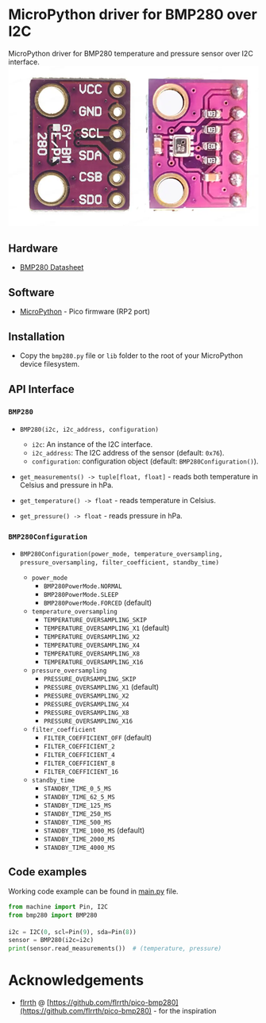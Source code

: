 # MicroPython driver for BMP280 over I2C

MicroPython driver for BMP280 temperature and pressure sensor over I2C interface.
![BMP280](docs/img/bmp280-pinout.webp)

## Hardware

-   [BMP280 Datasheet](docs/bst-bmp280-ds001.pdf)

## Software

-   [MicroPython](https://micropython.org/download/RPI_PICO/) - Pico firmware (RP2 port)

## Installation

-   Copy the `bmp280.py` file or `lib` folder to the root of your MicroPython device filesystem.

## API Interface

### `BMP280`

-   `BMP280(i2c, i2c_address, configuration)`

    -   `i2c`: An instance of the I2C interface.
    -   `i2c_address`: The I2C address of the sensor (default: `0x76`).
    -   `configuration`: configuration object (default: `BMP280Configuration()`).

-   `get_measurements() -> tuple[float, float]` - reads both temperature in Celsius and pressure in hPa.

-   `get_temperature() -> float` - reads temperature in Celsius.

-   `get_pressure() -> float` - reads pressure in hPa.

### `BMP280Configuration`

-   `BMP280Configuration(power_mode, temperature_oversampling, pressure_oversampling, filter_coefficient, standby_time)`

    -   `power_mode`
        -   `BMP280PowerMode.NORMAL`
        -   `BMP280PowerMode.SLEEP`
        -   `BMP280PowerMode.FORCED` (default)
    -   `temperature_oversampling`
        -   `TEMPERATURE_OVERSAMPLING_SKIP`
        -   `TEMPERATURE_OVERSAMPLING_X1` (default)
        -   `TEMPERATURE_OVERSAMPLING_X2`
        -   `TEMPERATURE_OVERSAMPLING_X4`
        -   `TEMPERATURE_OVERSAMPLING_X8`
        -   `TEMPERATURE_OVERSAMPLING_X16`
    -   `pressure_oversampling`
        -   `PRESSURE_OVERSAMPLING_SKIP`
        -   `PRESSURE_OVERSAMPLING_X1` (default)
        -   `PRESSURE_OVERSAMPLING_X2`
        -   `PRESSURE_OVERSAMPLING_X4`
        -   `PRESSURE_OVERSAMPLING_X8`
        -   `PRESSURE_OVERSAMPLING_X16`
    -   `filter_coefficient`
        -   `FILTER_COEFFICIENT_OFF` (default)
        -   `FILTER_COEFFICIENT_2`
        -   `FILTER_COEFFICIENT_4`
        -   `FILTER_COEFFICIENT_8`
        -   `FILTER_COEFFICIENT_16`
    -   `standby_time`
        -   `STANDBY_TIME_0_5_MS`
        -   `STANDBY_TIME_62_5_MS`
        -   `STANDBY_TIME_125_MS`
        -   `STANDBY_TIME_250_MS`
        -   `STANDBY_TIME_500_MS`
        -   `STANDBY_TIME_1000_MS` (default)
        -   `STANDBY_TIME_2000_MS`
        -   `STANDBY_TIME_4000_MS`

## Code examples

Working code example can be found in [main.py](main.py) file.

```py
from machine import Pin, I2C
from bmp280 import BMP280

i2c = I2C(0, scl=Pin(9), sda=Pin(8))
sensor = BMP280(i2c=i2c)
print(sensor.read_measurements())  # (temperature, pressure)
```

# Acknowledgements

-   [flrrth](https://github.com/flrrth) @ [https://github.com/flrrth/pico-bmp280](https://github.com/flrrth/pico-bmp280) - for the inspiration
